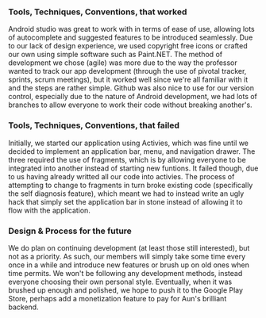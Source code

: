 ### Tools, Techniques, Conventions, that worked

Android studio was great to work with in terms of ease of use, allowing lots of autocomplete and suggested features to be introduced seamlessly. Due to our lack of design experience, we used copyright free icons or crafted our own using simple software such as Paint.NET. The method of development we chose (agile) was more due to the way the professor wanted to track our app development (through the use of pivotal tracker, sprints, scrum meetings), but it worked well since we're all familiar with it and the steps are rather simple. Github was also nice to use for our version control, especially due to the nature of Android development, we had lots of branches to allow everyone to work their code without breaking another's.

### Tools, Techniques, Conventions, that failed

Initially, we started our application using Activies, which was fine until we decided to implement an application bar, menu, and navigation drawer. The three required the use of fragments, which is by allowing everyone to be integrated into another instead of starting new funtions. It failed though, due to us having already writted all our code into activies. The process of attempting to change to fragments in turn broke existing code (specifically the self diagnosis feature), which meant we had to instead write an ugly hack that simply set the application bar in stone instead of allowing it to flow with the application.

### Design & Process for the future

We do plan on continuing development (at least those still interested), but not as a priority. As such, our members will simply take some time every once in a while and introduce new features or brush up on old ones when time permits. We won't be following any development methods, instead everyone choosing their own personal style. Eventually, when it was brushed up enough and polished, we hope to push it to the Google Play Store, perhaps add a monetization feature to pay for Aun's brilliant backend.
